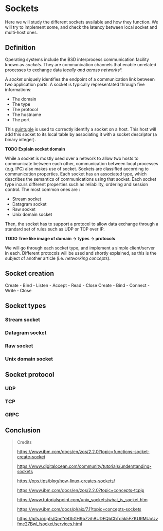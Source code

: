# Sockets

Here we will study the different sockets available and how they function. We will try to implement some, and check the latency between local socket and multi-host ones.

## Definition

Operating systems include the BSD interprocess communication facility known as *sockets*. They are communication channels that enable unrelated processes to exchange data *locally and across networks**. 

A *socket* uniquely identifies the endpoint of a communication link between two application ports. A socket is typically representated through five informations:
- The domain
- The type
- The protocol
- The hostname
- The port

This [quintuple](https://en.wiktionary.org/wiki/quintuple) is used to correctly identify a socket on a host. This host will add this socket to its local table by associating it with a socket descriptor (a binary integer).

**TODO Explain socket domain**

While a socket is mostly used over a network to allow two hosts to communicate between each other, communication between local processes (e.g. IPC) also makes use of socket. Sockets are classified according to communication properties. Each socket has an associated type, which describes the semantics of communications using that socket. Each socket type incurs different properties such as reliability, ordering and session control. The most common ones are :
- Stream socket
- Datagram socket
- Raw socket
- Unix domain socket

Then, the socket has to support a protocol to allow data exchange through a standard set of rules such as UDP or TCP over IP.

**TODO Tree like image of domain -> types -> protocols**

We will go through each socket type, and implement a simple client/server in each. Different protocols will be used and shortly explained, as this is the subject of another article (i.e. *networking concepts*).

## Socket creation

Create - Bind - Listen - Accept - Read - Close
Create - Bind -  Connect - Write - Close

## Socket types

### Stream socket

### Datagram socket

### Raw socket

### Unix domain socket

## Socket protocol

### UDP

### TCP

### GRPC


## Conclusion

> Credits
>
> https://www.ibm.com/docs/en/zos/2.2.0?topic=functions-socket-create-socket
>
> https://www.digitalocean.com/community/tutorials/understanding-sockets
> 
> https://ops.tips/blog/how-linux-creates-sockets/
> 
> https://www.ibm.com/docs/en/zos/2.2.0?topic=concepts-tcpip
> 
> https://www.tutorialspoint.com/unix_sockets/what_is_socket.htm
> 
> https://www.ibm.com/docs/pl/aix/7.1?topic=concepts-sockets
> 
> https://ipfs.io/ipfs/QmfYeDhGH9bZzihBUDEQbCbTc5k5FZKURMUoUvfmc27BwL/socket/services.html
